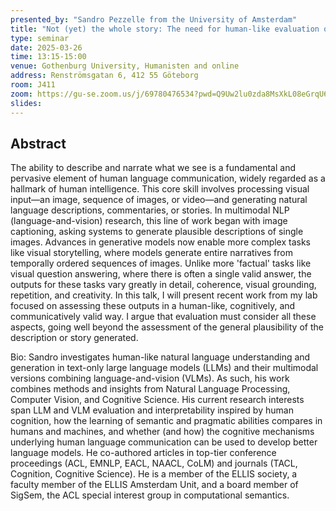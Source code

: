 ```yaml
---
presented_by: "Sandro Pezzelle from the University of Amsterdam"
title: "Not (yet) the whole story: The need for human-like evaluation of visual LLMs in multimodal communicative tasks"
type: seminar
date: 2025-03-26
time: 13:15-15:00
venue: Gothenburg University, Humanisten and online
address: Renströmsgatan 6, 412 55 Göteborg
room: J411
zoom: https://gu-se.zoom.us/j/69780476534?pwd=Q9Uw2lu0zda8MsXkL08eGrqU64DMpp.1
slides:
---
```


## Abstract

The ability to describe and narrate what we see is a fundamental and pervasive element of human language communication, widely regarded as a hallmark of human intelligence. This core skill involves processing visual input—an image, sequence of images, or video—and generating natural language descriptions, commentaries, or stories. In multimodal NLP (language-and-vision) research, this line of work began with image captioning, asking systems to generate plausible descriptions of single images. Advances in generative models now enable more complex tasks like visual storytelling, where models generate entire narratives from temporally ordered sequences of images. Unlike more 'factual' tasks like visual question answering, where there is often a single valid answer, the outputs for these tasks vary greatly in detail, coherence, visual grounding, repetition, and creativity. In this talk, I will present recent work from my lab focused on assessing these outputs in a human-like, cognitively, and communicatively valid way. I argue that evaluation must consider all these aspects, going well beyond the assessment of the general plausibility of the description or story generated.

Bio: Sandro investigates human-like natural language understanding and generation in text-only large language models (LLMs) and their multimodal versions combining language-and-vision  (VLMs). As such, his work combines methods and insights from Natural Language Processing, Computer Vision, and Cognitive Science. His current research interests span LLM and VLM evaluation and interpretability inspired by human cognition, how the learning of semantic and pragmatic abilities compares in humans and machines, and whether (and how) the cognitive mechanisms underlying human language communication can be used to develop better language models. He co-authored articles in top-tier conference proceedings (ACL, EMNLP, EACL, NAACL, CoLM) and journals (TACL, Cognition, Cognitive Science). He is a member of the ELLIS society, a faculty member of the ELLIS Amsterdam Unit, and a board member of SigSem, the ACL special interest group in computational semantics.


